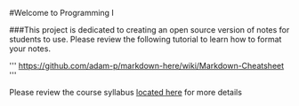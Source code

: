 #Welcome to Programming I

###This project is dedicated to creating an open source version of notes for students to use. Please review the following tutorial to learn how to format your notes.

'''
https://github.com/adam-p/markdown-here/wiki/Markdown-Cheatsheet
'''

Please review the course syllabus [located here](https://sites.google.com/sjnma.org/prog1/home) for more details